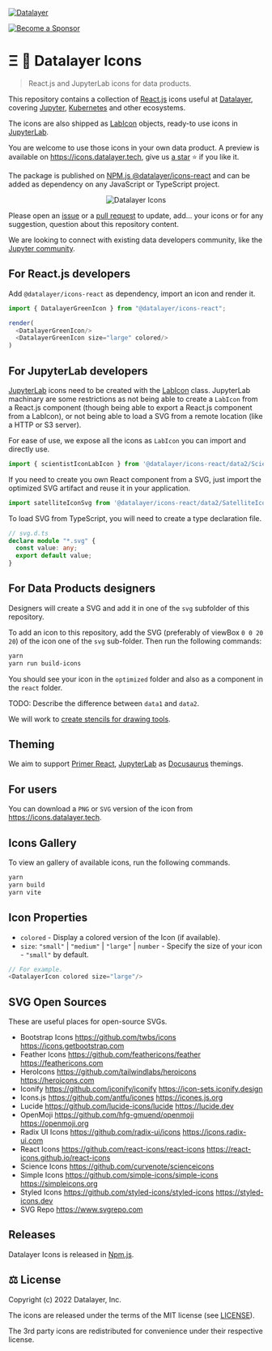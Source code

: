 [![Datalayer](https://assets.datalayer.tech/datalayer-25.svg)](https://datalayer.io)

[![Become a Sponsor](https://img.shields.io/static/v1?label=Become%20a%20Sponsor&message=%E2%9D%A4&logo=GitHub&style=flat&color=1ABC9C)](https://github.com/sponsors/datalayer)
 
# Ξ 🎉 Datalayer Icons

> React.js and JupyterLab icons for data products.

This repository contains a collection of [React.js](https://react.dev) icons useful at [Datalayer](https://datalayer.tech), covering [Jupyter](https://jupyter.org), [Kubernetes](https://kubernetes.io) and other ecosystems.

The icons are also shipped as [LabIcon](https://github.com/jupyterlab/jupyterlab/blob/main/packages/ui-components/README.md#labicon---set-up-and-render-icons) objects, ready-to use icons in [JupyterLab](https://github.com/jupyterlab/jupyterlab).

You are welcome to use those icons in your own data product. A preview is available on https://icons.datalayer.tech, give us [a star](https://github.com/datalayer/icons/stargazers) ⭐ if you like it.

The package is published on [NPM.js @datalayer/icons-react](https://www.npmjs.com/package/@datalayer/icons-react) and can be added as dependency on any JavaScript or TypeScript project.

<div align="center" style="text-align: center">
  <img alt="Datalayer Icons" src="https://assets.datalayer.tech/datalayer-icons-react.gif" />
</div>

Please open an [issue](https://github.com/datalayer/icons/issues) or a [pull request](https://github.com/datalayer/icons/pulls) to update, add... your icons or for any suggestion, question about this repository content.

We are looking to connect with existing data developers community, like the [Jupyter community](https://github.com/datalayer/icons/issues/31).

## For React.js developers

Add `@datalayer/icons-react` as dependency, import an icon and render it.

```typescript
import { DatalayerGreenIcon } from "@datalayer/icons-react";

render(
  <DatalayerGreenIcon/>
  <DatalayerGreenIcon size="large" colored/>
)
```

## For JupyterLab developers

[JupyterLab](https://github.com/jupyterlab/jupyterlab) icons need to be created with the [LabIcon](https://github.com/jupyterlab/jupyterlab/blob/main/packages/ui-components/README.md#labicon---set-up-and-render-icons) class. JupyterLab machinary are some restrictions as not being able to create a `LabIcon` from a React.js component (though being able to export a React.js component from a LabIcon), or not being able to load a SVG from a remote location (like a HTTP or S3 server).

For ease of use, we expose all the icons as `LabIcon` you can import and directly use.

```ts
import { scientistIconLabIcon } from '@datalayer/icons-react/data2/ScientistIconLabIcon';
```

If you need to create you own React component from a SVG, just import the optimized SVG artifact and reuse it in your application.

```ts
import satelliteIconSvg from '@datalayer/icons-react/data2/SatelliteIcon.svg';
```

To load SVG from TypeScript, you will need to create a type declaration file.

```ts
// svg.d.ts
declare module "*.svg" {
  const value: any;
  export default value;
}
```

## For Data Products designers

Designers will create a SVG and add it in one of the `svg` subfolder of this repository.

To add an icon to this repository, add the SVG (preferably of viewBox `0 0 20 20`) of the icon one of the `svg` sub-folder. Then run the following commands:

```bash
yarn
yarn run build-icons
```

You should see your icon in the `optimized` folder and also as a component in the `react` folder.

TODO: Describe the difference between `data1` and `data2`.

We will work to [create stencils for drawing tools](https://github.com/datalayer/icons/issues/2).

## Theming

We aim to support [Primer React](https://primer.style/react/theming), [JupyterLab](https://github.com/jupyterlab/jupyterlab/blob/main/packages/ui-components/README.md#labicon---set-up-and-render-icons) as [Docusaurus](https://docusaurus.io) themings.

## For users

You can download a `PNG` or `SVG` version of the icon from https://icons.datalayer.tech.

## Icons Gallery

To view an gallery of available icons, run the following commands.

```bash
yarn
yarn build
yarn vite
```

## Icon Properties

- `colored` - Display a colored version of the Icon (if available).
- `size`: `"small"` | `"medium"` | `"large"` | `number` - Specify the size of your icon - `"small"` by default.

```typescript
// For example.
<DatalayerIcon colored size="large"/>
```

## SVG Open Sources

These are useful places for open-source SVGs.

- Bootstrap Icons https://github.com/twbs/icons https://icons.getbootstrap.com
- Feather Icons https://github.com/feathericons/feather https://feathericons.com
- HeroIcons https://github.com/tailwindlabs/heroicons https://heroicons.com
- Iconify https://github.com/iconify/iconify https://icon-sets.iconify.design
- Icons.js https://github.com/antfu/icones https://icones.js.org
- Lucide https://github.com/lucide-icons/lucide https://lucide.dev
- OpenMoji https://github.com/hfg-gmuend/openmoji https://openmoji.org
- Radix UI Icons https://github.com/radix-ui/icons https://icons.radix-ui.com
- React Icons https://github.com/react-icons/react-icons https://react-icons.github.io/react-icons
- Science Icons https://github.com/curvenote/scienceicons
- Simple Icons https://github.com/simple-icons/simple-icons https://simpleicons.org
- Styled Icons https://github.com/styled-icons/styled-icons https://styled-icons.dev
- SVG Repo https://www.svgrepo.com

## Releases

Datalayer Icons is released in [Npm.js](https://www.npmjs.com/package/@datalayer/icons-react).

## ⚖️ License

Copyright (c) 2022 Datalayer, Inc.

The icons are released under the terms of the MIT license (see [LICENSE](./LICENSE)).

The 3rd party icons are redistributed for convenience under their respective license.
